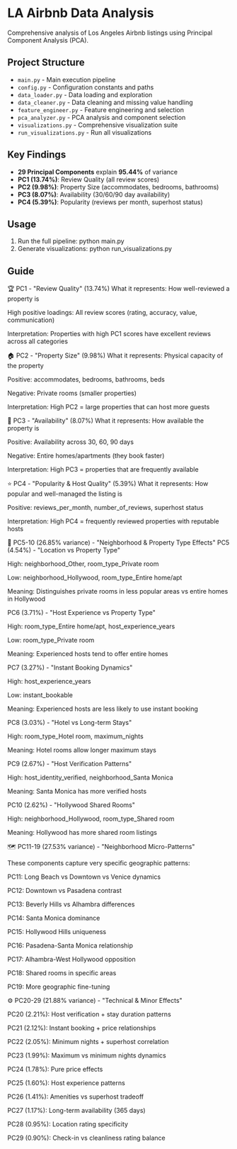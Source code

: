 # LA Airbnb Data Analysis

Comprehensive analysis of Los Angeles Airbnb listings using Principal Component Analysis (PCA).

## Project Structure

- `main.py` - Main execution pipeline
- `config.py` - Configuration constants and paths
- `data_loader.py` - Data loading and exploration
- `data_cleaner.py` - Data cleaning and missing value handling
- `feature_engineer.py` - Feature engineering and selection
- `pca_analyzer.py` - PCA analysis and component selection
- `visualizations.py` - Comprehensive visualization suite
- `run_visualizations.py` - Run all visualizations

## Key Findings

- **29 Principal Components** explain **95.44%** of variance
- **PC1 (13.74%)**: Review Quality (all review scores)
- **PC2 (9.98%)**: Property Size (accommodates, bedrooms, bathrooms)
- **PC3 (8.07%)**: Availability (30/60/90 day availability)
- **PC4 (5.39%)**: Popularity (reviews per month, superhost status)

## Usage

1. Run the full pipeline:
   python main.py
2. Generate visualizations:
   python run_visualizations.py

## Guide

🏆 PC1 - "Review Quality" (13.74%)
What it represents: How well-reviewed a property is

High positive loadings: All review scores (rating, accuracy, value, communication)

Interpretation: Properties with high PC1 scores have excellent reviews across all categories

🏠 PC2 - "Property Size" (9.98%)
What it represents: Physical capacity of the property

Positive: accommodates, bedrooms, bathrooms, beds

Negative: Private rooms (smaller properties)

Interpretation: High PC2 = large properties that can host more guests

📅 PC3 - "Availability" (8.07%)
What it represents: How available the property is

Positive: Availability across 30, 60, 90 days

Negative: Entire homes/apartments (they book faster)

Interpretation: High PC3 = properties that are frequently available

⭐ PC4 - "Popularity & Host Quality" (5.39%)
What it represents: How popular and well-managed the listing is

Positive: reviews_per_month, number_of_reviews, superhost status

Interpretation: High PC4 = frequently reviewed properties with reputable hosts

🎯 PC5-10 (26.85% variance) - "Neighborhood & Property Type Effects"
PC5 (4.54%) - "Location vs Property Type"

High: neighborhood_Other, room_type_Private room

Low: neighborhood_Hollywood, room_type_Entire home/apt

Meaning: Distinguishes private rooms in less popular areas vs entire homes in Hollywood

PC6 (3.71%) - "Host Experience vs Property Type"

High: room_type_Entire home/apt, host_experience_years

Low: room_type_Private room

Meaning: Experienced hosts tend to offer entire homes

PC7 (3.27%) - "Instant Booking Dynamics"

High: host_experience_years

Low: instant_bookable

Meaning: Experienced hosts are less likely to use instant booking

PC8 (3.03%) - "Hotel vs Long-term Stays"

High: room_type_Hotel room, maximum_nights

Meaning: Hotel rooms allow longer maximum stays

PC9 (2.67%) - "Host Verification Patterns"

High: host_identity_verified, neighborhood_Santa Monica

Meaning: Santa Monica has more verified hosts

PC10 (2.62%) - "Hollywood Shared Rooms"

High: neighborhood_Hollywood, room_type_Shared room

Meaning: Hollywood has more shared room listings

🗺️ PC11-19 (27.53% variance) - "Neighborhood Micro-Patterns"

These components capture very specific geographic patterns:

PC11: Long Beach vs Downtown vs Venice dynamics

PC12: Downtown vs Pasadena contrast

PC13: Beverly Hills vs Alhambra differences

PC14: Santa Monica dominance

PC15: Hollywood Hills uniqueness

PC16: Pasadena-Santa Monica relationship

PC17: Alhambra-West Hollywood opposition

PC18: Shared rooms in specific areas

PC19: More geographic fine-tuning

⚙️ PC20-29 (21.88% variance) - "Technical & Minor Effects"

PC20 (2.21%): Host verification + stay duration patterns

PC21 (2.12%): Instant booking + price relationships

PC22 (2.05%): Minimum nights + superhost correlation

PC23 (1.99%): Maximum vs minimum nights dynamics

PC24 (1.78%): Pure price effects

PC25 (1.60%): Host experience patterns

PC26 (1.41%): Amenities vs superhost tradeoff

PC27 (1.17%): Long-term availability (365 days)

PC28 (0.95%): Location rating specificity

PC29 (0.90%): Check-in vs cleanliness rating balance
